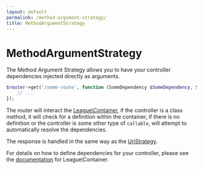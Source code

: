 ```yaml
---
layout: default
permalink: /method-argument-strategy/
title: MethodArgumentStrategy
---
```


# MethodArgumentStrategy

The Method Argument Strategy allows you to have your controller dependencies injected directly as arguments.

~~~php
$router->get('/some-route', function (SomeDependency $SomeDependency, SomeOtherDependency $someOtherDependency) {
    // ...
});
~~~

The router will interact the [League\Container](https://github.com/thephpleague/container), if the controller is a class method, it will check for a definition within the container, if there is no definition or the controller is some other type of `callable`, will attempt to automatically resolve the dependencies.

The response is handled in the same way as the [UriStrategy](/uri-strategy/).

For details on how to define dependencies for your controller, please see the [documentation](http://container.thephpleague.com/registering-callables/) for League\Container.
